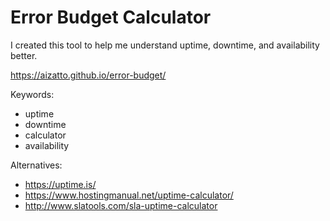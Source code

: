 # Error Budget Calculator

I created this tool to help me understand uptime, downtime, and availability better.

https://aizatto.github.io/error-budget/

Keywords:
- uptime
- downtime
- calculator
- availability

Alternatives:
- https://uptime.is/
- https://www.hostingmanual.net/uptime-calculator/
- http://www.slatools.com/sla-uptime-calculator
